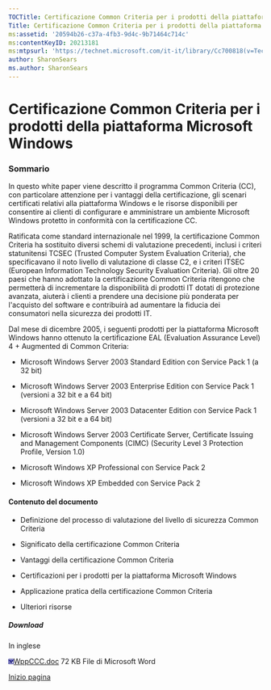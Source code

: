 ```yaml
---
TOCTitle: Certificazione Common Criteria per i prodotti della piattaforma Microsoft Windows
Title: Certificazione Common Criteria per i prodotti della piattaforma Microsoft Windows
ms:assetid: '20594b26-c37a-4fb3-9d4c-9b71464c714c'
ms:contentKeyID: 20213181
ms:mtpsurl: 'https://technet.microsoft.com/it-it/library/Cc700818(v=TechNet.10)'
author: SharonSears
ms.author: SharonSears
---
```


Certificazione Common Criteria per i prodotti della piattaforma Microsoft Windows
=================================================================================

### Sommario

In questo white paper viene descritto il programma Common Criteria (CC), con particolare attenzione per i vantaggi della certificazione, gli scenari certificati relativi alla piattaforma Windows e le risorse disponibili per consentire ai clienti di configurare e amministrare un ambiente Microsoft Windows protetto in conformità con la certificazione CC.

Ratificata come standard internazionale nel 1999, la certificazione Common Criteria ha sostituito diversi schemi di valutazione precedenti, inclusi i criteri statunitensi TCSEC (Trusted Computer System Evaluation Criteria), che specificavano il noto livello di valutazione di classe C2, e i criteri ITSEC (European Information Technology Security Evaluation Criteria). Gli oltre 20 paesi che hanno adottato la certificazione Common Criteria ritengono che permetterà di incrementare la disponibilità di prodotti IT dotati di protezione avanzata, aiuterà i clienti a prendere una decisione più ponderata per l'acquisto del software e contribuirà ad aumentare la fiducia dei consumatori nella sicurezza dei prodotti IT.

Dal mese di dicembre 2005, i seguenti prodotti per la piattaforma Microsoft Windows hanno ottenuto la certificazione EAL (Evaluation Assurance Level) 4 + Augmented di Common Criteria:

-   Microsoft Windows Server 2003 Standard Edition con Service Pack 1 (a 32 bit)

-   Microsoft Windows Server 2003 Enterprise Edition con Service Pack 1 (versioni a 32 bit e a 64 bit)

-   Microsoft Windows Server 2003 Datacenter Edition con Service Pack 1 (versioni a 32 bit e a 64 bit)

-   Microsoft Windows Server 2003 Certificate Server, Certificate Issuing and Management Components (CIMC) (Security Level 3 Protection Profile, Version 1.0)

-   Microsoft Windows XP Professional con Service Pack 2

-   Microsoft Windows XP Embedded con Service Pack 2

#### Contenuto del documento

-   Definizione del processo di valutazione del livello di sicurezza Common Criteria

-   Significato della certificazione Common Criteria

-   Vantaggi della certificazione Common Criteria

-   Certificazioni per i prodotti per la piattaforma Microsoft Windows

-   Applicazione pratica della certificazione Common Criteria

-   Ulteriori risorse

##### Download

In inglese

[![](/security-updates/images/Cc700818.icon_Word(it-it,TechNet.10).gif)WppCCC.doc](http://download.microsoft.com/download/8/a/d/8ad9c652-4a8d-4283-9b50-a09f329e84c2/wppccc.doc)
72 KB
File di Microsoft Word

[](#mainsection)[Inizio pagina](#mainsection)
